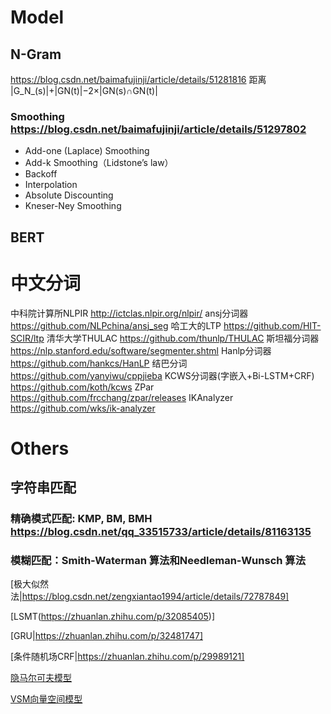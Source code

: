 # Model
## N-Gram
https://blog.csdn.net/baimafujinji/article/details/51281816
距离 |G_N_(s)|+|GN(t)|−2×|GN(s)∩GN(t)|
### Smoothing https://blog.csdn.net/baimafujinji/article/details/51297802
* Add-one (Laplace) Smoothing
* Add-k Smoothing（Lidstone’s law）
* Backoff
* Interpolation
* Absolute Discounting
* Kneser-Ney Smoothing

## BERT

# 中文分词
中科院计算所NLPIR http://ictclas.nlpir.org/nlpir/
ansj分词器 https://github.com/NLPchina/ansj_seg
哈工大的LTP https://github.com/HIT-SCIR/ltp
清华大学THULAC https://github.com/thunlp/THULAC
斯坦福分词器 https://nlp.stanford.edu/software/segmenter.shtml
Hanlp分词器 https://github.com/hankcs/HanLP
结巴分词 https://github.com/yanyiwu/cppjieba
KCWS分词器(字嵌入+Bi-LSTM+CRF) https://github.com/koth/kcws
ZPar https://github.com/frcchang/zpar/releases
IKAnalyzer https://github.com/wks/ik-analyzer

# Others
## 字符串匹配
### 精确模式匹配: KMP, BM, BMH https://blog.csdn.net/qq_33515733/article/details/81163135
### 模糊匹配：Smith-Waterman 算法和Needleman-Wunsch 算法
[极大似然法|https://blog.csdn.net/zengxiantao1994/article/details/72787849]

[LSMT(https://zhuanlan.zhihu.com/p/32085405)]

[GRU|https://zhuanlan.zhihu.com/p/32481747]

[条件随机场CRF|https://zhuanlan.zhihu.com/p/29989121]

[隐马尔可夫模型](https://www.cnblogs.com/skyme/p/4651331.html)

[VSM向量空间模型](https://en.wikipedia.org/wiki/Vector_space_model)
